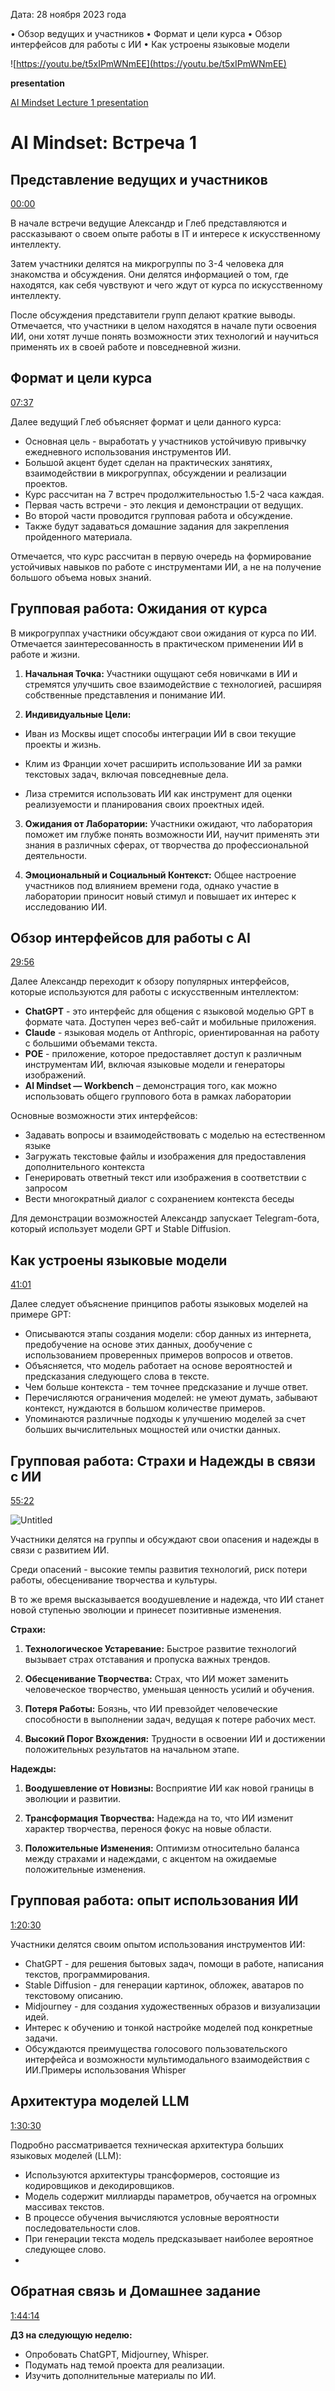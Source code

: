 
Дата: 28 ноября 2023 года

• Обзор ведущих и участников
• Формат и цели курса
• Обзор интерфейсов для работы с ИИ
• Как устроены языковые модели


![https://youtu.be/t5xIPmWNmEE](https://youtu.be/t5xIPmWNmEE)

**presentation**

[AI Mindset Lecture 1 presentation](https://gamma.app/public/AI-Mindset-lc7k1o0eu1clz0k)

# AI Mindset: Встреча 1

## Представление ведущих и участников

[00:00](https://youtu.be/t5xIPmWNmEE?t=0)

В начале встречи ведущие Александр и Глеб представляются и рассказывают о своем опыте работы в IT и интересе к искусственному интеллекту.

Затем участники делятся на микрогруппы по 3-4 человека для знакомства и обсуждения. Они делятся информацией о том, где находятся, как себя чувствуют и чего ждут от курса по искусственному интеллекту.

После обсуждения представители групп делают краткие выводы. Отмечается, что участники в целом находятся в начале пути освоения ИИ, они хотят лучше понять возможности этих технологий и научиться применять их в своей работе и повседневной жизни.

## Формат и цели курса

[07:37](https://youtu.be/t5xIPmWNmEE?t=457)

Далее ведущий Глеб объясняет формат и цели данного курса:

- Основная цель - выработать у участников устойчивую привычку ежедневного использования инструментов ИИ.
- Большой акцент будет сделан на практических занятиях, взаимодействии в микрогруппах, обсуждении и реализации проектов.
- Курс рассчитан на 7 встреч продолжительностью 1.5-2 часа каждая.
- Первая часть встречи - это лекция и демонстрации от ведущих.
- Во второй части проводится групповая работа и обсуждение.
- Также будут задаваться домашние задания для закрепления пройденного материала.

Отмечается, что курс рассчитан в первую очередь на формирование устойчивых навыков по работе с инструментами ИИ, а не на получение большого объема новых знаний.

## Групповая работа: Ожидания от курса

В микрогруппах участники обсуждают свои ожидания от курса по ИИ. Отмечается заинтересованность в практическом применении ИИ в работе и жизни.

1. **Начальная Точка:** Участники ощущают себя новичками в ИИ и стремятся улучшить свое взаимодействие с технологией, расширяя собственные представления и понимание ИИ.

2. **Индивидуальные Цели:**

- Иван из Москвы ищет способы интеграции ИИ в свои текущие проекты и жизнь.

- Клим из Франции хочет расширить использование ИИ за рамки текстовых задач, включая повседневные дела.

- Лиза стремится использовать ИИ как инструмент для оценки реализуемости и планирования своих проектных идей.

3. **Ожидания от Лаборатории:** Участники ожидают, что лаборатория поможет им глубже понять возможности ИИ, научит применять эти знания в различных сферах, от творчества до профессиональной деятельности.

4. **Эмоциональный и Социальный Контекст:** Общее настроение участников под влиянием времени года, однако участие в лаборатории приносит новый стимул и повышает их интерес к исследованию ИИ.

## Обзор интерфейсов для работы с AI

[29:56](https://youtu.be/t5xIPmWNmEE?t=1796)

Далее Александр переходит к обзору популярных интерфейсов, которые используются для работы с искусственным интеллектом:

- **ChatGPT** - это интерфейс для общения с языковой моделью GPT в формате чата. Доступен через веб-сайт и мобильные приложения.
- **Claude** - языковая модель от Anthropic, ориентированная на работу с большими объемами текста.
- **POE** - приложение, которое предоставляет доступ к различным инструментам ИИ, включая языковые модели и генераторы изображений.
- **Al Mindset — Workbench** – демонстрация того, как можно использовать общего группового бота в рамках лаборатории

Основные возможности этих интерфейсов:

- Задавать вопросы и взаимодействовать с моделью на естественном языке
- Загружать текстовые файлы и изображения для предоставления дополнительного контекста
- Генерировать ответный текст или изображения в соответствии с запросом
- Вести многократный диалог с сохранением контекста беседы

Для демонстрации возможностей Александр запускает Telegram-бота, который использует модели GPT и Stable Diffusion.

## Как устроены языковые модели

[41:01](https://youtu.be/t5xIPmWNmEE?t=2461)

Далее следует объяснение принципов работы языковых моделей на примере GPT:

- Описываются этапы создания модели: сбор данных из интернета, предобучение на основе этих данных, дообучение с использованием проверенных примеров вопросов и ответов.
- Объясняется, что модель работает на основе вероятностей и предсказания следующего слова в тексте.
- Чем больше контекста - тем точнее предсказание и лучше ответ.
- Перечисляются ограничения моделей: не умеют думать, забывают контекст, нуждаются в большом количестве примеров.
- Упоминаются различные подходы к улучшению моделей за счет больших вычислительных мощностей или очистки данных.

## Групповая работа: Страхи и Надежды в связи с ИИ

[55:22](https://youtu.be/t5xIPmWNmEE?t=3322)

![Untitled](Media/Untitled.jpeg)

Участники делятся на группы и обсуждают свои опасения и надежды в связи с развитием ИИ.

Среди опасений - высокие темпы развития технологий, риск потери работы, обесценивание творчества и культуры.

В то же время высказывается воодушевление и надежда, что ИИ станет новой ступенью эволюции и принесет позитивные изменения.

**Страхи:**

1. **Технологическое Устаревание:** Быстрое развитие технологий вызывает страх отставания и пропуска важных трендов.

2. **Обесценивание Творчества:** Страх, что ИИ может заменить человеческое творчество, уменьшая ценность усилий и обучения.

3. **Потеря Работы:** Боязнь, что ИИ превзойдет человеческие способности в выполнении задач, ведущая к потере рабочих мест.

4. **Высокий Порог Вхождения:** Трудности в освоении ИИ и достижении положительных результатов на начальном этапе.

**Надежды:**

1. **Воодушевление от Новизны:** Восприятие ИИ как новой границы в эволюции и развитии.

2. **Трансформация Творчества:** Надежда на то, что ИИ изменит характер творчества, перенося фокус на новые области.

3. **Положительные Изменения:** Оптимизм относительно баланса между страхами и надеждами, с акцентом на ожидаемые положительные изменения.

## Групповая работа: опыт использования ИИ

[1:20:30](https://youtu.be/t5xIPmWNmEE?t=4830)

Участники делятся своим опытом использования инструментов ИИ:

- ChatGPT - для решения бытовых задач, помощи в работе, написания текстов, программирования.
- Stable Diffusion - для генерации картинок, обложек, аватаров по текстовому описанию.
- Midjourney - для создания художественных образов и визуализации идей.
- Интерес к обучению и тонкой настройке моделей под конкретные задачи.
- Обсуждаются преимущества голосового пользовательского интерфейса и возможности мультимодального взаимодействия с ИИ.Примеры использования Whisper

## Архитектура моделей LLM

[1:30:30](https://youtu.be/t5xIPmWNmEE?si=r14VViseC9mtFwBo&t=5430)

Подробно рассматривается техническая архитектура больших языковых моделей (LLM):

- Используются архитектуры трансформеров, состоящие из кодировщиков и декодировщиков.
- Модель содержит миллиарды параметров, обучается на огромных массивах текстов.
- В процессе обучения вычисляются условные вероятности последовательности слов.
- При генерации текста модель предсказывает наиболее вероятное следующее слово.
- 

## Обратная связь и Домашнее задание

[1:44:14](https://youtu.be/t5xIPmWNmEE?si=rvTqyaIxEUCrvuxO&t=6254)

**ДЗ  на следующую неделю:**

- Опробовать ChatGPT, Midjourney, Whisper.
- Подумать над темой проекта для реализации.
- Изучить дополнительные материалы по ИИ.